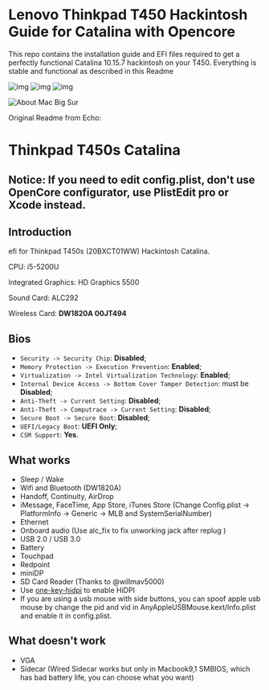 # Lenovo Thinkpad T450 Hackintosh Guide for Catalina with Opencore
This repo contains the installation guide and EFI files required to get a perfectly functional Catalina 10.15.7 hackintosh on your T450. Everything is stable and functional as described in this Readme

![img](https://img.shields.io/github/last-commit/racka98/Lenovo-Thinkpad-T450-Hackintosh-Guide-Catalina-with-Opencore.svg?color=green&label=last-commit) ![img](https://img.shields.io/badge/macOS%20support-Catalina--10.15.7-blue) ![img](https://img.shields.io/badge/Opencore%20version-0.6.2-red)

![About Mac Big Sur](https://imgur.com/a/fTTvIzO)


Original Readme from Echo: 
# Thinkpad T450s Catalina

## Notice: If you need to edit config.plist, don't use OpenCore configurator, use PlistEdit pro or Xcode instead.

## Introduction

efi for Thinkpad T450s (20BXCT01WW) Hackintosh Catalina.

CPU: i5-5200U

Integrated Graphics: HD Graphics 5500

Sound Card: ALC292

Wireless Card: **DW1820A 00JT494** 

## Bios

- `Security -> Security Chip`: **Disabled**;
- `Memory Protection -> Execution Prevention`: **Enabled**;
- `Virtualization -> Intel Virtualization Technology`: **Enabled**;
- `Internal Device Access -> Bottom Cover Tamper Detection`: must be **Disabled**;
- `Anti-Theft -> Current Setting`: **Disabled**;
- `Anti-Theft -> Computrace -> Current Setting`: **Disabled**;
- `Secure Boot -> Secure Boot`: **Disabled**;
- `UEFI/Legacy Boot`: **UEFI Only**;
- `CSM Support`: **Yes**.

## What works

- Sleep / Wake
- Wifi and Bluetooth (DW1820A)
- Handoff, Continuity, AirDrop
- iMessage, FaceTime, App Store, iTunes Store (Change Config.plist -> PlatformInfo -> Generic -> MLB and SystemSerialNumber)
- Ethernet
- Onboard audio (Use alc_fix to fix unworking jack after replug )
- USB 2.0 / USB 3.0
- Battery
- Touchpad
- Redpoint
- miniDP
- SD Card Reader (Thanks to @willmav5000)
- Use [one-key-hidpi](https://github.com/daliansky/XiaoMi-Pro-Hackintosh/blob/master/one-key-hidpi) to enable HiDPI
- If you are using a usb mouse with side buttons, you can spoof apple usb mouse by change the pid and vid in AnyAppleUSBMouse.kext/Info.plist and enable it in config.plist.

## What doesn't work

- VGA
- Sidecar (Wired Sidecar works but only in Macbook9,1 SMBIOS, which has bad battery life, you can choose what you want)
